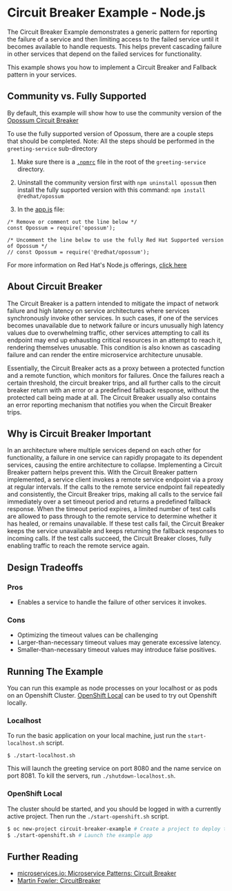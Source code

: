 # Circuit Breaker Example - Node.js

The Circuit Breaker Example demonstrates a generic pattern for reporting the
failure of a service and then limiting access to the failed service until it
becomes available to handle requests. This helps prevent cascading failure in
other services that depend on the failed services for functionality.

This example shows you how to implement a Circuit Breaker and Fallback pattern
in your services.

## Community vs. Fully Supported

By default,  this example will show how to use the community version of the [Opossum Circuit Breaker](https://www.npmjs.com/package/opossum)

To use the fully supported version of Opossum, there are a couple steps that should be completed.  Note: All the steps should be performed in the `greeting-service` sub-directory

1. Make sure there is a [`.npmrc`](./greeting-service/.npmrc) file in the root of the `greeting-service` directory.

2. Uninstall the community version first with `npm uninstall opossum` then install the fully supported version with this command: `npm install @redhat/opossum`

3. In the [app.js](./greeting-service/app.js) file:

```
/* Remove or comment out the line below */
const Opossum = require('opossum');

/* Uncomment the line below to use the fully Red Hat Supported version of Opossum */
// const Opossum = require('@redhat/opossum');
```
For more information on Red Hat's Node.js offerings, [click here](https://access.redhat.com/documentation/en-us/red_hat_build_of_node.js/)

## About Circuit Breaker

The Circuit Breaker is a pattern intended to mitigate the impact of network
failure and high latency on service architectures where services synchronously
invoke other services. In such cases, if one of the services becomes
unavailable due to network failure or incurs unusually high latency values due
to overwhelming traffic, other services attempting to call its endpoint may
end up exhausting critical resources in an attempt to reach it, rendering
themselves unusable. This condition is also known as cascading failure and can
render the entire microservice architecture unusable.

Essentially, the Circuit Breaker acts as a proxy between a protected function
and a remote function, which monitors for failures. Once the failures reach a
certain threshold, the circuit breaker trips, and all further calls to the
circuit breaker return with an error or a predefined fallback response,
without the protected call being made at all. The Circuit Breaker usually also
contains an error reporting mechanism that notifies you when the Circuit
Breaker trips.

## Why is Circuit Breaker Important

In an architecture where multiple services depend on each other for
functionality, a failure in one service can rapidly propagate to its dependent
services, causing the entire architecture to collapse. Implementing a Circuit
Breaker pattern helps prevent this. With the Circuit Breaker pattern
implemented, a service client invokes a remote service endpoint via a proxy at
regular intervals. If the calls to the remote service endpoint fail repeatedly
and consistently, the Circuit Breaker trips, making all calls to the service
fail immediately over a set timeout period and returns a predefined fallback
response. When the timeout period expires, a limited number of test calls are
allowed to pass through to the remote service to determine whether it has
healed, or remains unavailable. If these test calls fail, the Circuit Breaker
keeps the service unavailable and keeps returning the fallback responses to
incoming calls. If the test calls succeed, the Circuit Breaker closes, fully
enabling traffic to reach the remote service again.

## Design Tradeoffs

### Pros
* Enables a service to handle the failure of other services it invokes.

### Cons
* Optimizing the timeout values can be challenging
* Larger-than-necessary timeout values may generate excessive latency.
* Smaller-than-necessary timeout values may introduce false positives.

## Running The Example

You can run this example as node processes on your localhost or as pods on an Openshift Cluster.  [OpenShift Local](https://developers.redhat.com/products/codeready-containers/overview) can be used to try out Openshift locally.

### Localhost

To run the basic application on your local machine, just run the
`start-localhost.sh` script.

```
$ ./start-localhost.sh
```

This will launch the greeting service on port 8080 and the name
service on port 8081. To kill the servers, run `./shutdown-localhost.sh`.

### OpenShift Local

The cluster should be started, and you should be logged in with a currently
active project. Then run the `./start-openshift.sh` script.

```sh
$ oc new-project circuit-breaker-example # Create a project to deploy to
$ ./start-openshift.sh # Launch the example app
```

## Further Reading
* [microservices.io: Microservice Patterns: Circuit Breaker](http://microservices.io/patterns/reliability/circuit-breaker.html)
* [Martin Fowler: CircuitBreaker](https://martinfowler.com/bliki/CircuitBreaker.html)

